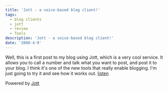 ```yaml
---
title: 'Jott - a voice-based blog client!'
tags:
  - blog clients
  - jott
  - review
  - Tools
description: 'Jott - a voice-based blog client!'
date: '2008-4-9'
---
```


Well, this is a first post to my blog using Jott, which is a very cool service. It allows you to call a number and talk what you want to post, and post it to your blog. I think it's one of the new tools that really enable blogging. I'm just going to try it and see how it works out. [listen][0]

Powered by [Jott][1]


[0]: http://www.jott.com/show.aspx?id=d6549201-5361-44c4-adf3-ef43abf8488c
[1]: http://jott.com